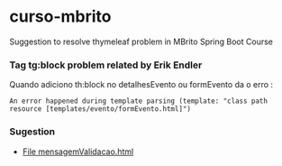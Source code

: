 # curso-mbrito

Suggestion to resolve thymeleaf problem in MBrito Spring Boot Course

### Tag tg:block problem related by Erik Endler

Quando adiciono th:block  no detalhesEvento ou formEvento da o erro :

```code
An error happened during template parsing (template: "class path resource [templates/evento/formEvento.html]")
```

### Sugestion

* [File mensagemValidacao.html](https://github.com/MichelliBrito/cursospringboot/blob/master/src/main/resources/templates/mensagemValidacao.html)
